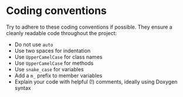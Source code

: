 # Coding conventions

Try to adhere to these coding conventions if possible. They ensure a cleanly
readable code throughout the project:

*   Do not use `auto`
*   Use two spaces for indentation
*   Use `UpperCamelCase` for class names
*   Use `UpperCamelCase` for methods
*   Use `snake_case` for variables
*   Add a `m_` prefix to member variables
*   Explain your code with helpful (!) comments, ideally using Doxygen syntax
